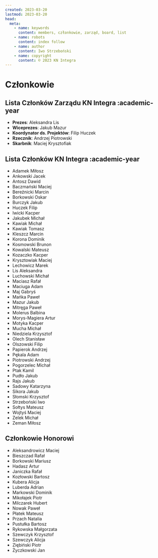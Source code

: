 ```yaml
---
created: 2023-03-20
lastmod: 2023-03-20
head:
  meta:
    - name: keywords
      content: members, członkowie, zarząd, board, list
    - name: robots
      content: index follow
    - name: author
      content: Iwo Strzeboński
    - name: copyright
      content: © 2023 KN Integra
---
```


# Członkowie

## Lista Członków Zarządu KN Integra :academic-year

- **Prezes**: Aleksandra Lis
- **Wiceprezes**: Jakub Mazur
- **Koordynator ds. Projektów**: Filip Huczek
- **Rzecznik**: Andrzej Piotrowski
- **Skarbnik**: Maciej Krysztofiak

## Lista Członków KN Integra :academic-year

- Adamek Miłosz
- Ankowski Jacek
- Antosz Dawid
- Baczmański Maciej
- Bereźnicki Marcin
- Borkowski Oskar
- Burczyk Jakub
- Huczek Filip
- Iwicki Kacper
- Jakubek Michał
- Kawiak Michał
- Kawiak Tomasz
- Kleszcz Marcin
- Korona Dominik
- Kosmowski Brunon
- Kowalski Mateusz
- Kozaczko Kacper
- Krysztowiak Maciej
- Lechowicz Marek
- Lis Aleksandra
- Luchowski Michał
- Maciasz Rafał
- Maciuga Adam
- Maj Gabryś
- Mańka Paweł
- Mazur Jakub
- Mitręga Paweł
- Molerus Balbina
- Morys-Magiera Artur
- Motyka Kacper
- Mucha Michał
- Niedziela Krzysztof
- Olech Stanisław
- Olszowski Filip
- Papierok Andrzej
- Pękala Adam
- Piotrowski Andrzej
- Pogorzelec Michał
- Ptak Kamil
- Pudło Jakub
- Rajs Jakub
- Sadowy Katarzyna
- Sikora Jakub
- Słomski Krzysztof
- Strzeboński Iwo
- Sołtys Mateusz
- Wojtyś Maciej
- Zelek Michał
- Zeman Miłosz

## Członkowie Honorowi

- Aleksandrowicz Maciej
- Bieszczad Rafał
- Borkowski Mariusz
- Hadasz Artur
- Janiczka Rafał
- Kozłowski Bartosz
- Kubera Alicja
- Luberda Adrian
- Markowski Dominik
- Mikołajek Piotr
- Milczarek Hubert
- Nowak Paweł
- Płatek Mateusz
- Przach Natalia
- Pustułka Bartosz
- Rykowska Małgorzata
- Szewczyk Krzysztof
- Szewczyk Alicja
- Ziębiński Piotr
- Życzkowski Jan
